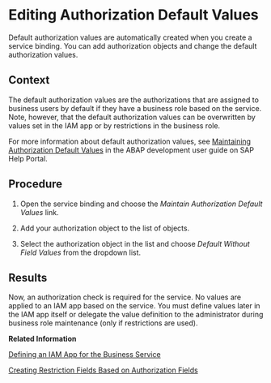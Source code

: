 <!-- loio266999e6b9244e728583e10dbbffc8bd -->

# Editing Authorization Default Values

Default authorization values are automatically created when you create a service binding. You can add authorization objects and change the default authorization values.



<a name="loio266999e6b9244e728583e10dbbffc8bd__context_jny_wmv_zmb"/>

## Context

The default authorization values are the authorizations that are assigned to business users by default if they have a business role based on the service. Note, however, that the default authorization values can be overwritten by values set in the IAM app or by restrictions in the business role.

For more information about default authorization values, see [Maintaining Authorization Default Values](https://help.sap.com/viewer/5371047f1273405bb46725a417f95433/Cloud/en-US/2ddcb89fced046f3a2392092c846a9de.html) in the ABAP development user guide on SAP Help Portal.



<a name="loio266999e6b9244e728583e10dbbffc8bd__steps_phk_ldh_bnb"/>

## Procedure

1.  Open the service binding and choose the *Maintain Authorization Default Values* link.

2.  Add your authorization object to the list of objects.

3.  Select the authorization object in the list and choose *Default Without Field Values* from the dropdown list.




<a name="loio266999e6b9244e728583e10dbbffc8bd__result_stz_txb_4mb"/>

## Results

Now, an authorization check is required for the service. No values are applied to an IAM app based on the service. You must define values later in the IAM app itself or delegate the value definition to the administrator during business role maintenance \(only if restrictions are used\).

**Related Information**  


[Defining an IAM App for the Business Service](Defining_an_IAM_App_for_the_Business_Service_3fb85a8.md "To assign a business user to a business role for your service, you need to create an IAM app, which can then be included into a business catalog, which, in turn, can be assigned to a business role.")

[Creating Restriction Fields Based on Authorization Fields](Creating_Restriction_Fields_Based_on_Authorization_Fields_9b7935b.md "For each authorization field that you want to expose and consider in a business role, you must create a corresponding restriction field and assign it to a restriction type.")


